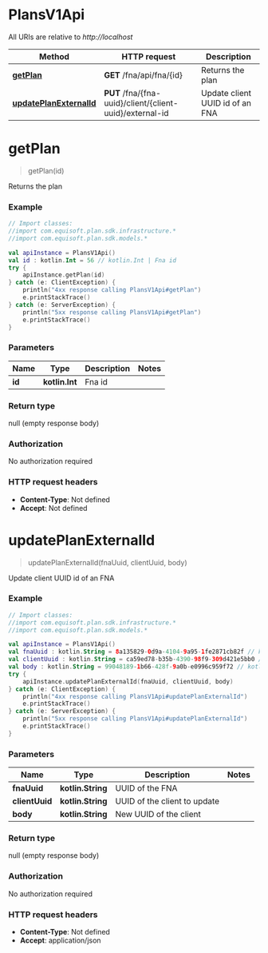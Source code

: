 # PlansV1Api

All URIs are relative to *http://localhost*

Method | HTTP request | Description
------------- | ------------- | -------------
[**getPlan**](PlansV1Api.md#getPlan) | **GET** /fna/api/fna/{id} | Returns the plan
[**updatePlanExternalId**](PlansV1Api.md#updatePlanExternalId) | **PUT** /fna/{fna-uuid}/client/{client-uuid}/external-id | Update client UUID id of an FNA


<a name="getPlan"></a>
# **getPlan**
> getPlan(id)

Returns the plan

### Example
```kotlin
// Import classes:
//import com.equisoft.plan.sdk.infrastructure.*
//import com.equisoft.plan.sdk.models.*

val apiInstance = PlansV1Api()
val id : kotlin.Int = 56 // kotlin.Int | Fna id
try {
    apiInstance.getPlan(id)
} catch (e: ClientException) {
    println("4xx response calling PlansV1Api#getPlan")
    e.printStackTrace()
} catch (e: ServerException) {
    println("5xx response calling PlansV1Api#getPlan")
    e.printStackTrace()
}
```

### Parameters

Name | Type | Description  | Notes
------------- | ------------- | ------------- | -------------
 **id** | **kotlin.Int**| Fna id |

### Return type

null (empty response body)

### Authorization

No authorization required

### HTTP request headers

 - **Content-Type**: Not defined
 - **Accept**: Not defined

<a name="updatePlanExternalId"></a>
# **updatePlanExternalId**
> updatePlanExternalId(fnaUuid, clientUuid, body)

Update client UUID id of an FNA

### Example
```kotlin
// Import classes:
//import com.equisoft.plan.sdk.infrastructure.*
//import com.equisoft.plan.sdk.models.*

val apiInstance = PlansV1Api()
val fnaUuid : kotlin.String = 8a135829-0d9a-4104-9a95-1fe2871cb82f // kotlin.String | UUID of the FNA
val clientUuid : kotlin.String = ca59ed78-b35b-4390-98f9-309d421e5bb0 // kotlin.String | UUID of the client to update
val body : kotlin.String = 99048189-1b66-428f-9a0b-e0996c959f72 // kotlin.String | New UUID of the client
try {
    apiInstance.updatePlanExternalId(fnaUuid, clientUuid, body)
} catch (e: ClientException) {
    println("4xx response calling PlansV1Api#updatePlanExternalId")
    e.printStackTrace()
} catch (e: ServerException) {
    println("5xx response calling PlansV1Api#updatePlanExternalId")
    e.printStackTrace()
}
```

### Parameters

Name | Type | Description  | Notes
------------- | ------------- | ------------- | -------------
 **fnaUuid** | **kotlin.String**| UUID of the FNA |
 **clientUuid** | **kotlin.String**| UUID of the client to update |
 **body** | **kotlin.String**| New UUID of the client |

### Return type

null (empty response body)

### Authorization

No authorization required

### HTTP request headers

 - **Content-Type**: Not defined
 - **Accept**: application/json

